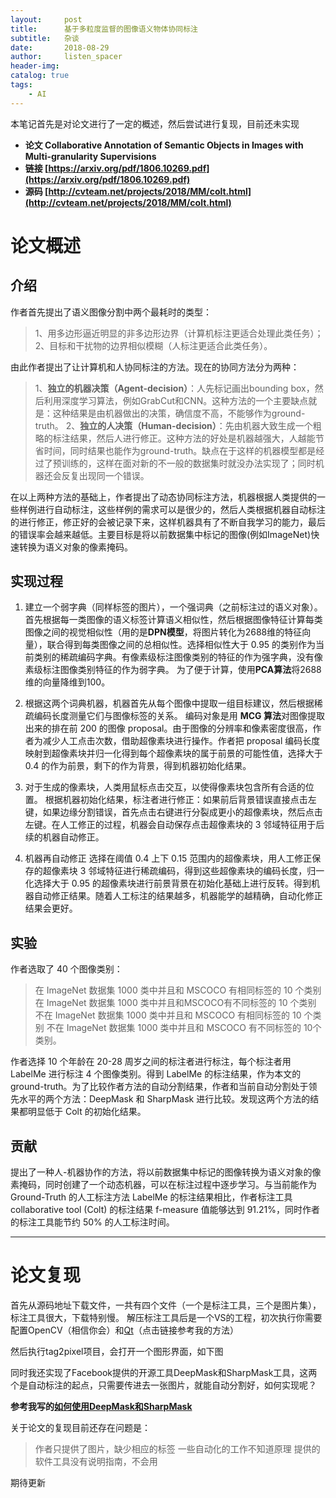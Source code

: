 ```yaml
---
layout:     post
title:      基于多粒度监督的图像语义物体协同标注
subtitle:   杂谈
date:       2018-08-29
author:     listen_spacer
header-img: 
catalog: true
tags:
    - AI
---
```


本笔记首先是对论文进行了一定的概述，然后尝试进行复现，目前还未实现


- **论文 Collaborative Annotation of Semantic Objects in Images with Multi-granularity Supervisions**
- **链接 [https://arxiv.org/pdf/1806.10269.pdf](https://arxiv.org/pdf/1806.10269.pdf)**
- **源码 [http://cvteam.net/projects/2018/MM/colt.html](http://cvteam.net/projects/2018/MM/colt.html)**

# 论文概述

## 介绍

作者首先提出了语义图像分割中两个最耗时的类型：
>1、用多边形逼近明显的非多边形边界（计算机标注更适合处理此类任务）；
>2、目标和干扰物的边界相似模糊（人标注更适合此类任务）。

由此作者提出了让计算机和人协同标注的方法。现在的协同方法分为两种：

>1、**独立的机器决策（Agent-decision）**：人先标记画出bounding box，然后利用深度学习算法，例如GrabCut和CNN。这种方法的一个主要缺点就是：这种结果是由机器做出的决策，确信度不高，不能够作为ground-truth。
>2、**独立的人决策（Human-decision）**：先由机器大致生成一个粗略的标注结果，然后人进行修正。这种方法的好处是机器越强大，人越能节省时间，同时结果也能作为ground-truth。缺点在于这样的机器模型都是经过了预训练的，这样在面对新的不一般的数据集时就没办法实现了；同时机器还会反复出现同一个错误。

在以上两种方法的基础上，作者提出了动态协同标注方法，机器根据人类提供的一些样例进行自动标注，这些样例的需求可以是很少的，然后人类根据机器自动标注的进行修正，修正好的会被记录下来，这样机器具有了不断自我学习的能力，最后的错误率会越来越低。主要目标是将以前数据集中标记的图像(例如ImageNet)快速转换为语义对象的像素掩码。

## 实现过程
1. 建立一个弱字典（同样标签的图片），一个强词典（之前标注过的语义对象）。
首先根据每一类图像的语义标签计算语义相似性，然后根据图像特征计算每类图像之间的视觉相似性（用的是**DPN模型**，将图片转化为2688维的特征向量），联合得到每类图像之间的总相似性。选择相似性大于 0.95 的类别作为当前类别的稀疏编码字典。有像素级标注图像类别的特征的作为强字典，没有像素级标注图像类别特征的作为弱字典。
为了便于计算，使用**PCA算法**将2688维的向量降维到100。

2. 根据这两个词典机器，机器首先从每个图像中提取一组目标建议，然后根据稀疏编码长度测量它们与图像标签的关系。
编码对象是用 **MCG 算法**对图像提取出来的排在前 200 的图像 proposal。由于图像的分辨率和像素密度很高，作者为减少人工点击次数，借助超像素块进行操作。作者把 proposal 编码长度映射到超像素块并归一化得到每个超像素块的属于前景的可能性值，选择大于 0.4 的作为前景，剩下的作为背景，得到机器初始化结果。

3. 对于生成的像素块，人类用鼠标点击交互，以使得像素块包含所有合适的位置。
根据机器初始化结果，标注者进行修正：如果前后背景错误直接点击左键，如果边缘分割错误，首先点击右键进行分裂成更小的超像素块，然后点击左键。在人工修正的过程，机器会自动保存点击超像素块的 3 邻域特征用于后续的机器自动修正。 

4. 机器再自动修正
选择在阈值 0.4 上下 0.15 范围内的超像素块，用人工修正保存的超像素块 3 邻域特征进行稀疏编码，得到这些超像素块的编码长度，归一化选择大于 0.95 的超像素块进行前景背景在初始化基础上进行反转。得到机器自动修正结果。随着人工标注的结果越多，机器能学的越精确，自动化修正结果会更好。

## 实验

作者选取了 40 个图像类别：
>在 ImageNet 数据集 1000 类中并且和 MSCOCO 有相同标签的 10 个类别
>在 ImageNet 数据集 1000 类中并且和MSCOCO有不同标签的 10 个类别
>不在 ImageNet 数据集 1000 类中并且和 MSCOCO 有相同标签的 10 个类别
>不在 ImageNet 数据集 1000 类中并且和 MSCOCO 有不同标签的 10个 类别。

作者选择 10 个年龄在 20-28 周岁之间的标注者进行标注，每个标注者用 LabelMe 进行标注 4 个图像类别。得到 LabelMe 的标注结果，作为本文的 ground-truth。为了比较作者方法的自动分割结果，作者和当前自动分割处于领先水平的两个方法：DeepMask 和 SharpMask 进行比较。发现这两个方法的结果都明显低于 Colt 的初始化结果。

## 贡献
提出了一种人-机器协作的方法，将以前数据集中标记的图像转换为语义对象的像素掩码，同时创建了一个动态机器，可以在标注过程中逐步学习。与当前能作为 Ground-Truth 的人工标注方法 LabelMe 的标注结果相比，作者标注工具 collaborative tool (Colt) 的标注结果 f-measure 值能够达到 91.21%，同时作者的标注工具能节约 50% 的人工标注时间。


----------

# 论文复现

首先从源码地址下载文件，一共有四个文件（一个是标注工具，三个是图片集），标注工具很大，下载特别慢。
解压标注工具后是一个VS的工程，初次执行你需要配置OpenCV（相信你会）和[Qt](https://mp.csdn.net/postedit/81939610)（点击链接参考我的方法）

然后执行tag2pixel项目，会打开一个图形界面，如下图

同时我还实现了Facebook提供的开源工具DeepMask和SharpMask工具，这两个是自动标注的起点，只需要传进去一张图片，就能自动分割好，如何实现呢？

**参考我写的[如何使用DeepMask和SharpMask](https://blog.csdn.net/yzy_1996/article/details/81909444)**


关于论文的复现目前还存在问题是：
>作者只提供了图片，缺少相应的标签
>一些自动化的工作不知道原理
>提供的软件工具没有说明指南，不会用

期待更新